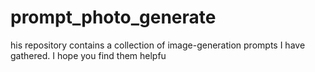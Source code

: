 # prompt_photo_generate
his repository contains a collection of image-generation prompts I have gathered. I hope you find them helpfu
